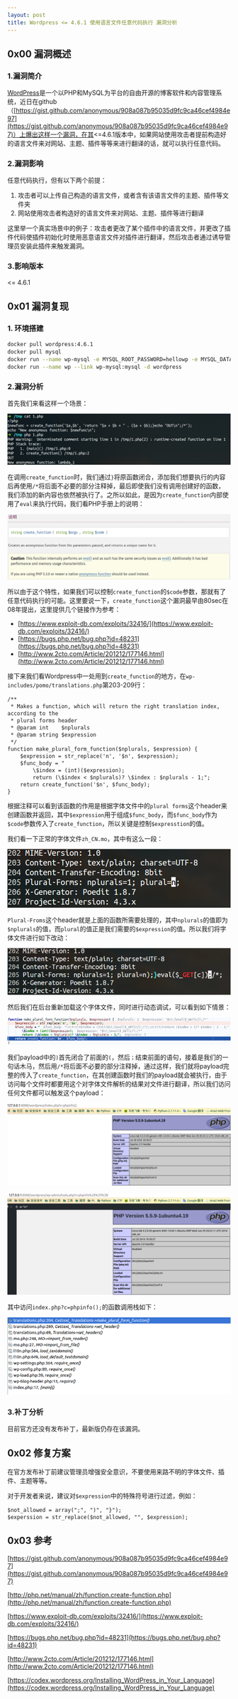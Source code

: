 ```yaml
---
layout: post
title: Wordpress <= 4.6.1 使用语言文件任意代码执行 漏洞分析
---
```


## 0x00 漏洞概述

### 1.漏洞简介

[WordPress](https://wordpress.org/)是一个以PHP和MySQL为平台的自由开源的博客软件和内容管理系统，近日在github （[https://gist.github.com/anonymous/908a087b95035d9fc9ca46cef4984e97](https://gist.github.com/anonymous/908a087b95035d9fc9ca46cef4984e97)）上爆出这样一个漏洞，在其<=4.6.1版本中，如果网站使用攻击者提前构造好的语言文件来对网站、主题、插件等等来进行翻译的话，就可以执行任意代码。

### 2.漏洞影响

任意代码执行，但有以下两个前提：

1. 攻击者可以上传自己构造的语言文件，或者含有该语言文件的主题、插件等文件夹
2. 网站使用攻击者构造好的语言文件来对网站、主题、插件等进行翻译

这里举一个真实场景中的例子：攻击者更改了某个插件中的语言文件，并更改了插件代码使插件初始化时使用恶意语言文件对插件进行翻译，然后攻击者通过诱导管理员安装此插件来触发漏洞。

### 3.影响版本

<= 4.6.1

## 0x01 漏洞复现

### 1. 环境搭建

```bash
docker pull wordpress:4.6.1
docker pull mysql
docker run --name wp-mysql -e MYSQL_ROOT_PASSWORD=hellowp -e MYSQL_DATABASE=wp -d mysql
docker run --name wp --link wp-mysql:mysql -d wordpress
```

### 2.漏洞分析

首先我们来看这样一个场景：

![Alt text](/images/2016-10-09-create-function-bug.png)

在调用`create_function`时，我们通过`}`将原函数闭合，添加我们想要执行的内容后再使用`/*`将后面不必要的部分注释掉，最后即使我们没有调用创建好的函数，我们添加的新内容也依然被执行了。之所以如此，是因为`create_function`内部使用了`eval`来执行代码，我们看PHP手册上的说明：

![Alt text](/images/2016-10-09-eval.png)

所以由于这个特性，如果我们可以控制`create_function`的`$code`参数，那就有了任意代码执行的可能。这里要说一下，`create_function`这个漏洞最早由80sec在08年提出，这里提供几个链接作为参考：

- [https://www.exploit-db.com/exploits/32416/](https://www.exploit-db.com/exploits/32416/)
- [https://bugs.php.net/bug.php?id=48231](https://bugs.php.net/bug.php?id=48231)
- [http://www.2cto.com/Article/201212/177146.html](http://www.2cto.com/Article/201212/177146.html)

接下来我们看Wordpress中一处用到`create_function`的地方，在`wp-includes/pomo/translations.php`第203-209行：

```php?start_inline=1
/**
 * Makes a function, which will return the right translation index, according to the
 * plural forms header
 * @param int    $nplurals
 * @param string $expression
 */
function make_plural_form_function($nplurals, $expression) {
	$expression = str_replace('n', '$n', $expression);
	$func_body = "
		\$index = (int)($expression);
		return (\$index < $nplurals)? \$index : $nplurals - 1;";
	return create_function('$n', $func_body);
}
```

根据注释可以看到该函数的作用是根据字体文件中的`plural forms`这个header来创建函数并返回，其中`$expression`用于组成`$func_body`，而`$func_body`作为`$code`参数传入了`create_function`，所以关键是控制`$expresstion`的值。

我们看一下正常的字体文件`zh_CN.mo`，其中有这么一段：

![Alt text](/images/2016-10-09-common.png)

`Plural-Froms`这个header就是上面的函数所需要处理的，其中`nplurals`的值即为`$nplurals`的值，而`plural`的值正是我们需要的`$expression`的值。所以我们将字体文件进行如下改动：

![Alt text](/images/2016-10-09-payload.png)

然后我们在后台重新加载这个字体文件，同时进行动态调试，可以看到如下情景：

![Alt text](/images/2016-10-09-debug.png)

我们payload中的`)`首先闭合了前面的`(`，然后`；`结束前面的语句，接着是我们的一句话木马，然后用`/*`将后面不必要的部分注释掉，通过这样，我们就将payload完整的传入了`create_function`，在其创建函数时我们的payload就会被执行，由于访问每个文件时都要用这个对字体文件解析的结果对文件进行翻译，所以我们访问任何文件都可以触发这个payload：

![Alt text](/images/2016-10-09-index.png)

![Alt text](/images/2016-10-09-tools.png)

其中访问`index.php?c=phpinfo();`的函数调用栈如下：

![Alt text](/images/2016-10-09-call.png)


### 3.补丁分析

目前官方还没有发布补丁，最新版仍存在该漏洞。

## 0x02 修复方案

在官方发布补丁前建议管理员增强安全意识，不要使用来路不明的字体文件、插件、主题等等。

对于开发者来说，建议对`$expression`中的特殊符号进行过滤，例如：

```php?start_inline=1
$not_allowed = array(";", ")", "}");
$experssion = str_replace($not_allowed, "", $expression);
```

## 0x03 参考

[https://gist.github.com/anonymous/908a087b95035d9fc9ca46cef4984e97](https://gist.github.com/anonymous/908a087b95035d9fc9ca46cef4984e97)

[http://php.net/manual/zh/function.create-function.php](http://php.net/manual/zh/function.create-function.php)

[https://www.exploit-db.com/exploits/32416/](https://www.exploit-db.com/exploits/32416/)

[https://bugs.php.net/bug.php?id=48231](https://bugs.php.net/bug.php?id=48231)

[http://www.2cto.com/Article/201212/177146.html](http://www.2cto.com/Article/201212/177146.html)

[https://codex.wordpress.org/Installing_WordPress_in_Your_Language](https://codex.wordpress.org/Installing_WordPress_in_Your_Language)
